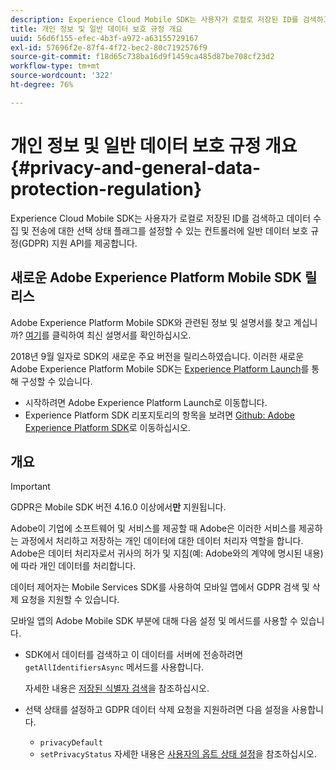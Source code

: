 ```yaml
---
description: Experience Cloud Mobile SDK는 사용자가 로컬로 저장된 ID를 검색하고 데이터 수집 및 전송에 대한 선택 상태 플래그를 설정할 수 있는 컨트롤러에 일반 데이터 보호 규정(GDPR) 지원 API를 제공합니다.
title: 개인 정보 및 일반 데이터 보호 규정 개요
uuid: 56d6f155-efec-4b3f-a972-a63155729167
exl-id: 57696f2e-87f4-4f72-bec2-80c7192576f9
source-git-commit: f18d65c738ba16d9f1459ca485d87be708cf23d2
workflow-type: tm+mt
source-wordcount: '322'
ht-degree: 76%

---
```


# 개인 정보 및 일반 데이터 보호 규정 개요 {#privacy-and-general-data-protection-regulation}

Experience Cloud Mobile SDK는 사용자가 로컬로 저장된 ID를 검색하고 데이터 수집 및 전송에 대한 선택 상태 플래그를 설정할 수 있는 컨트롤러에 일반 데이터 보호 규정(GDPR) 지원 API를 제공합니다.

## 새로운 Adobe Experience Platform Mobile SDK 릴리스

Adobe Experience Platform Mobile SDK와 관련된 정보 및 설명서를 찾고 계십니까? [여기](https://aep-sdks.gitbook.io/docs/)를 클릭하여 최신 설명서를 확인하십시오.

2018년 9월 일자로 SDK의 새로운 주요 버전을 릴리스하였습니다. 이러한 새로운 Adobe Experience Platform Mobile SDK는 [Experience Platform Launch](https://www.adobe.com/kr/experience-platform/launch.html)를 통해 구성할 수 있습니다.

* 시작하려면 Adobe Experience Platform Launch로 이동합니다.
* Experience Platform SDK 리포지토리의 항목을 보려면 [Github: Adobe Experience Platform SDK](https://github.com/Adobe-Marketing-Cloud/acp-sdks)로 이동하십시오.

## 개요

>[!IMPORTANT]
>
>GDPR은 Mobile SDK 버전 4.16.0 이상에서&#x200B;**만** 지원됩니다.

Adobe이 기업에 소프트웨어 및 서비스를 제공할 때 Adobe은 이러한 서비스를 제공하는 과정에서 처리하고 저장하는 개인 데이터에 대한 데이터 처리자 역할을 합니다. Adobe은 데이터 처리자로서 귀사의 허가 및 지침(예: Adobe와의 계약에 명시된 내용)에 따라 개인 데이터를 처리합니다.

데이터 제어자는 Mobile Services SDK를 사용하여 모바일 앱에서 GDPR 검색 및 삭제 요청을 지원할 수 있습니다.

모바일 앱의 Adobe Mobile SDK 부분에 대해 다음 설정 및 메서드를 사용할 수 있습니다.

* SDK에서 데이터를 검색하고 이 데이터를 서버에 전송하려면 `getAllIdentifiersAsync` 메서드를 사용합니다.

   자세한 내용은 [저장된 식별자 검색](/help/android/c-mob-privacy-gdpr-android/c-mob-gdpr-ret-stored-ids-android.md)을 참조하십시오.

* 선택 상태를 설정하고 GDPR 데이터 삭제 요청을 지원하려면 다음 설정을 사용합니다.

   * `privacyDefault`
   * `setPrivacyStatus`
   자세한 내용은 [사용자의 옵트 상태 설정](/help/android/c-mob-privacy-gdpr-android/privacy.md)을 참조하십시오.
